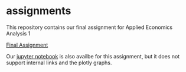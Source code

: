 # assignments
This repository contains our final assignment for Applied Economics Analysis 1

[Final Assignment](https://desirevogels.github.io/assignments/AEA)

Our [jupyter notebook](https://github.com/DesireVogels/assignments/blob/master/AEA.ipynb) is also availbe for this assignment, but it does not support internal links and the plotly graphs.


